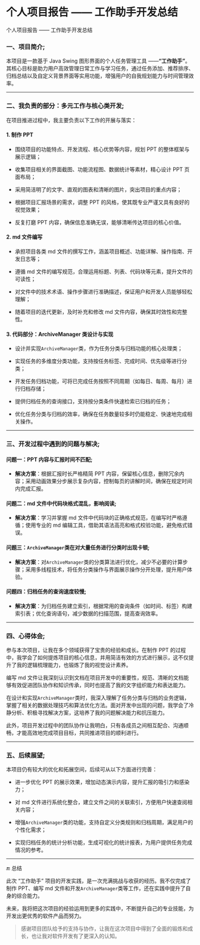 # 个人项目报告 —— 工作助手开发总结

个人项目报告 —— 工作助手开发总结



### 一、项目简介;

本项目是一款基于 Java Swing 图形界面的个人任务管理工具 ——**“工作助手”**。其核心目标是助力用户高效管理日常工作与学习任务，通过任务添加、推荐排序、归档总结以及自定义背景界面等实用功能，增强用户的自我规划能力与时间管理效率。




***

### 二、我负责的部分：多元工作与核心类开发;

在项目推进过程中，我主要负责以下工作的开展与落实：


#### 1. **制作 PPT**



*   围绕项目的功能特点、开发流程、核心优势等内容，规划 PPT 的整体框架与展示逻辑；


*   收集项目相关的界面截图、功能流程图、数据统计等素材，精心设计 PPT 页面布局；


*   采用简洁明了的文字、直观的图表和清晰的图片，突出项目的重点内容；


*   根据项目汇报场景的需求，调整 PPT 的风格，使其既专业严谨又具有良好的视觉效果；


*   反复打磨 PPT 内容，确保信息准确无误，能够清晰传达项目的核心价值。


#### 2. **md 文件编写**



*   承担项目各类 md 文件的撰写工作，涵盖项目概述、功能详解、操作指南、开发日志等；


*   遵循 md 文件的编写规范，合理运用标题、列表、代码块等元素，提升文件的可读性；


*   对文件中的技术术语、操作步骤进行准确描述，保证用户和开发人员能够轻松理解；


*   随着项目的迭代更新，及时补充和修改 md 文件内容，确保其时效性和完整性。


#### 3. **代码部分：ArchiveManager 类设计与实现**



*   设计并实现`ArchiveManager`类，作为任务分类与归档功能的核心处理类；


*   实现任务的多维度分类功能，支持按任务标签、完成时间、优先级等进行分类；


*   开发任务归档功能，可将已完成任务按照不同周期（如每日、每周、每月）进行归档存储；


*   提供归档任务的查询接口，支持按分类条件快速检索已归档的任务；


*   优化任务分类与归档的效率，确保在任务数量较多时仍能稳定、快速地完成相关操作。




***

### 三、开发过程中遇到的问题与解决;

#### 问题一：PPT 内容与汇报时间不匹配;



*   **解决方案**：根据汇报时长严格精简 PPT 内容，保留核心信息，删除冗余内容；采用动画效果分步展示复杂内容，控制每页的讲解时间，确保在规定时间内完成汇报。


#### 问题二：md 文件中代码块格式混乱，影响阅读;



*   **解决方案**：学习并掌握 md 文件中代码块的正确格式规范，在编写时严格遵循；使用专业的 md 编辑工具，借助其语法高亮和格式校验功能，避免格式错误。


#### 问题三：`ArchiveManager`类在对大量任务进行分类时出现卡顿;



*   **解决方案**：对`ArchiveManager`类的分类算法进行优化，减少不必要的计算步骤；采用多线程技术，将任务分类操作与界面展示操作分开处理，提升用户体验。


#### 问题四：归档任务的查询速度较慢;



*   **解决方案**：为归档任务建立索引，根据常用的查询条件（如时间、标签）构建索引表；优化查询语句，减少数据的扫描范围，提高查询效率。




***

### 四、心得体会;

参与本次项目，让我在多个领域获得了宝贵的经验和成长。在制作 PPT 的过程中，我学会了如何提炼项目的核心信息，并用简洁有效的方式进行展示，这不仅提升了我的逻辑梳理能力，也锻炼了我的视觉设计素养。


编写 md 文件让我深刻认识到文档在项目开发中的重要性，规范、清晰的文档能够有效促进团队协作和知识传承，同时也提高了我的文字组织能力和表达能力。


在设计和实现`ArchiveManager`类时，我深入理解了任务分类与归档的业务逻辑，掌握了相关的数据处理技巧和算法优化方法。面对开发中出现的问题，我学会了冷静分析、积极寻找解决方案，这培养了我的问题解决能力和抗压能力。


此外，项目开发过程中的团队协作让我明白，只有各成员之间相互配合、沟通顺畅，才能高效地完成项目目标，共同推进项目的顺利进行。




***

### 五、后续展望;

本项目仍有较大的优化和拓展空间，后续可从以下方面进行完善：




*   进一步优化 PPT 的展示效果，增加动态演示内容，提升汇报的吸引力和感染力；


*   对 md 文件进行系统化整合，建立文件之间的关联索引，方便用户快速查阅相关内容；


*   增强`ArchiveManager`类的功能，支持自定义分类规则和归档周期，满足用户的个性化需求；


*   实现归档任务的统计分析功能，生成可视化的统计报表，为用户提供任务完成情况的参考。




***

🔚 总结



此次 “工作助手” 项目的开发实践，是一次充满挑战与收获的经历。我不仅完成了制作 PPT、编写 md 文件和开发`ArchiveManager`类等工作，还在实践中提升了自身的综合能力。


未来，我将把这次项目的经验运用到更多的实践中，不断提升自己的专业技能，为开发出更优秀的软件产品而努力。


> 感谢项目团队给予的支持与协作，让我在这次项目中得到了全面的锻炼和成长，也让我对软件开发有了更深入的认知。
>
>
